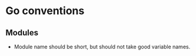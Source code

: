 # Go conventions

## Modules
* Module name should be short, but should not take good variable names.
